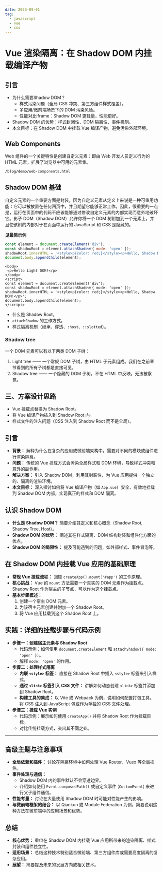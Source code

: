 ```yaml
---
date: 2025-09-01
tag:
  - javascript
  - vue
  - css
---
```


# Vue 渲染隔离：在 Shadow DOM 内挂载编译产物

## 引言

- 为什么需要Shadow DOM？
  - 样式污染问题（全局 CSS 冲突、第三方组件样式覆盖）。
  - 多应用/微前端场景下的 DOM 污染风险。
  - 性能对比iframe：Shadow DOM 更轻量，性能更好。
- Shadow DOM 的优势：样式封闭性、DOM 隔离性、事件机制。
- 本文目标：在 Shadow DOM 中挂载 Vue 编译产物，避免污染外部环境。

## Web Components

Web 组件的一个关键特性是创建自定义元素：即由 Web 开发人员定义行为的 HTML 元素，扩展了浏览器中可用的元素集。

```iframe
/blog/demo/web-components.html
```

## Shadow DOM 基础

自定义元素的一个重要方面是封装，因为自定义元素从定义上来说是一种可重用功能：它可以被放置在任何网页中，并且期望它能够正常工作。因此，很重要的一点是，运行在页面中的代码不应该能够通过修改自定义元素的内部实现而意外地破坏它。影子 DOM（Shadow
DOM）允许你将一个 DOM 树附加到一个元素上，并且使该树的内部对于在页面中运行的 JavaScript 和 CSS 是隐藏的。

**见最简示例**

```javascript
const element = document.createElement('div');
const shadowRoot = element.attachShadow({ mode: 'open' });
shadowRoot.innerHTML = '<style>p{color: red;}</style><p>Hello, Shadow DOM!</p>';
document.body.appendChild(element);
```

```html-box
<body>
 <p>Hello Light DOM!</p>
</body>
<script>
const element = document.createElement('div');
const shadowRoot = element.attachShadow({ mode: 'open' });
shadowRoot.innerHTML = '<style>p{color: red;}</style><p>Hello, Shadow DOM!</p>';
document.body.appendChild(element);
</script>
```

- 什么是 Shadow Root。
- `attachShadow` 的工作方式。
- 样式隔离机制（继承、穿透、`:host`、`::slotted`）。

### Shadow tree

一个 DOM 元素可以有以下两类 DOM 子树：

1. Light tree
   —— 一个常规 DOM 子树，由 HTML 子元素组成。我们在之前章节看到的所有子树都是直接可见。
2. Shadow tree —— 一个隐藏的 DOM 子树，不在 HTML 中反映，无法被察觉。

## 三、方案设计思路

- Vue 挂载点替换为 Shadow Root。
- 将 Vue 编译产物插入到 Shadow Root 内。
- 样式文件的注入问题（CSS 注入到 Shadow Root 而不是全局）。

## 引言

- **背景：**
  解释为什么在复杂的应用或微前端架构中，需要对不同的模块或组件进行渲染隔离。
- **问题：**
  传统的 Vue 挂载方式会污染全局样式和 DOM 环境，导致样式冲突和意外的副作用。
- **解决方案：** 引入 Shadow
  DOM，利用其封装性，为 Vue 应用提供一个独立的、隔离的渲染环境。
- **本文目标：** 深入探讨如何将 Vue 编译产物（如
  `App.vue`）安全、有效地挂载到 Shadow DOM 内部，实现真正的样式和 DOM 隔离。

## 认识 Shadow DOM

- **什么是 Shadow DOM？** 简要介绍其定义和核心概念（Shadow Root, Shadow Tree,
  Host）。
- **Shadow DOM 的优势：** 阐述其在样式隔离、DOM 结构封装和组件化方面的优点。
- **Shadow DOM 的局限性：** 提及可能遇到的问题，如外部样式、事件冒泡等。

## 在 Shadow DOM 内挂载 Vue 应用的基础原理

- **常规 Vue 挂载流程：** 回顾 `createApp().mount('#app')` 的工作原理。
- **核心挑战：** Vue 的 `mount` 方法需要一个真实的 DOM 元素作为挂载点。Shadow
  Root 作为宿主的子节点，可以作为这个挂载点。
- **基本步骤概述：**
  1.  创建一个宿主 DOM 元素。
  2.  为该宿主元素创建并附加一个 Shadow Root。
  3.  将 Vue 应用挂载到这个 Shadow Root 上。

## 实践：详细的挂载步骤与代码示例

- **步骤一：创建宿主元素与 Shadow Root**
  - 代码示例：如何使用 `document.createElement` 和
    `attachShadow({ mode: 'open' })`。
  - 解释 `mode: 'open'` 的作用。
- **步骤二：处理样式隔离**
  - **内联 `<style>` 标签：** 直接在 Shadow Root 中插入 `<style>`
    标签来引入样式。
  - **通过 `<link>` 标签引入 CSS 文件：** 讲解如何动态创建 `<link>`
    标签并添加到 Shadow Root。
  - **构建工具的集成：**
    以 Vite 或 Webpack 为例，说明如何配置打包工具，将 CSS 注入到 JavaScript 包或作为单独的 CSS 文件处理。
- **步骤三：挂载 Vue 实例**
  - 代码示例：展示如何使用 `createApp()` 并将 Shadow Root 作为挂载目标。
  - 对比传统挂载方式，突出其不同之处。

---

## 高级主题与注意事项

- **全局依赖和插件：** 讨论在隔离环境中如何处理 Vue Router、Vuex 等全局插件。
- **事件处理与通信：**
  - Shadow DOM 内的事件默认不会穿透边界。
  - 介绍如何使用 `Event.composedPath()`
    或自定义事件 (`CustomEvent`) 来进行父子组件通信。
- **性能考量：** 讨论在大量使用 Shadow DOM 时可能对性能产生的影响。
- **与微前端框架的结合：** 以 Qiankun 或 Module
  Federation 为例，简要说明这种方法在微前端中的应用场景和优势。

## 总结

- **核心优势：** 重申在 Shadow
  DOM 内挂载 Vue 应用所带来的渲染隔离、样式封装和组件独立性。
- **适用场景：**
  总结这种技术特别适合微前端、第三方组件库或需要高度隔离的复杂应用。
- **展望：** 简要提及未来的发展方向或相关技术。
